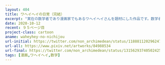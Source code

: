 ```yaml
---
layout: 404
title: ワヘイヘイの日常（完結）
excerpt: "実在の数学者であり漫画家でもあるワヘイヘイさんを題材にした作品です。数学者の日常を描きました。"
date: 2020-10-12
recent: ９５ページ目
project-class: cartoon
aname: waheyhey-no-nichijou
url-initial: https://twitter.com/non_archimedean/status/1188811202962477056
url-all: https://www.pixiv.net/artworks/84988534
url-final: https://twitter.com/non_archimedean/status/1315629374050242561
tags: [漫画,ワヘイヘイ,数学]
---
```

